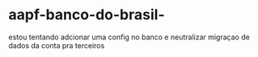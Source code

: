 # aapf-banco-do-brasil-
estou tentando adcionar uma config no banco e neutralizar migraçao de dados da conta pra terceiros 

